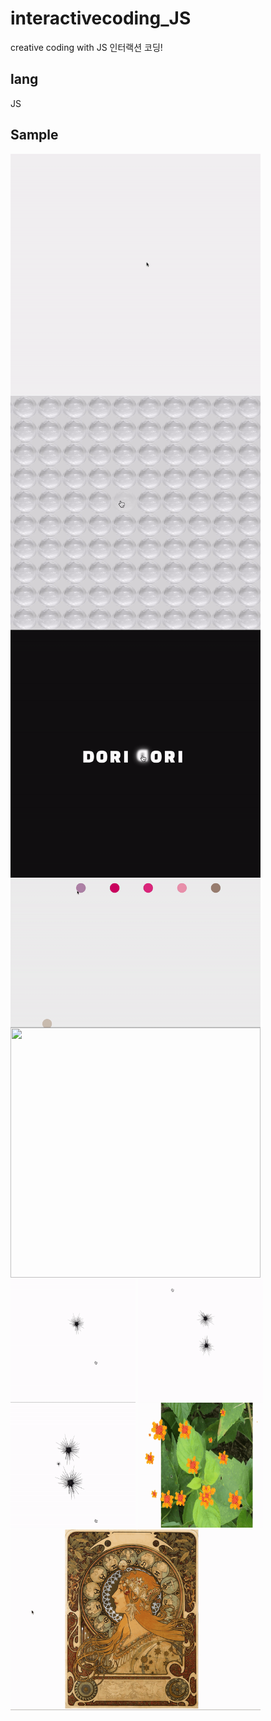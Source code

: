 # interactivecoding_JS
creative coding with JS
인터랙션 코딩!

## lang
JS

## Sample
<img align='center' width="400" height="auto" src="https://raw.githubusercontent.com/Lee-ji-soo/interactivecoding_JS/master/gif/dot1.gif"/>
<img align='center' width="400" height="auto" src="https://raw.githubusercontent.com/Lee-ji-soo/interactivecoding_JS/master/gif/pyokpyok3.gif"/>
<img align='center' width="400" height="auto" src="https://raw.githubusercontent.com/Lee-ji-soo/interactivecoding_JS/master/gif/dorifont.gif"/>
<img align='center' width="400" height="auto" src="https://raw.githubusercontent.com/Lee-ji-soo/interactivecoding_JS/master/gif/ball.gif"/>
<img align='center' width="400" height="400" src="https://raw.githubusercontent.com/Lee-ji-soo/interactivecoding_JS/master/gif/gaori3.gif"/>
<img align='center' width="200" height="200" src="https://raw.githubusercontent.com/Lee-ji-soo/interactivecoding_JS/master/gif/urchin1.gif"/>
<img align='center' width="200" height="200" src="https://raw.githubusercontent.com/Lee-ji-soo/interactivecoding_JS/master/gif/urchin2edit.gif"/>
<img align='center' width="200" height="200" src="https://raw.githubusercontent.com/Lee-ji-soo/interactivecoding_JS/master/gif/urchin3edit.gif"/>
<img align='center' width="200" height="200" src="https://raw.githubusercontent.com/Lee-ji-soo/interactivecoding_JS/master/gif/flower.gif"/>
<img align='center' width="400" height="auto" src="https://raw.githubusercontent.com/Lee-ji-soo/interactivecoding_JS/master/gif/mucha1edit.gif"/>
